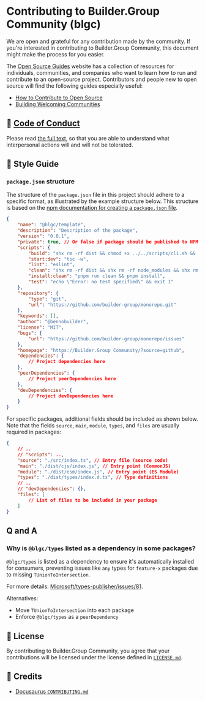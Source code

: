 # Contributing to Builder.Group Community (blgc)

We are open and grateful for any contribution made by the community. If you're interested in contributing to Builder.Group Community, this document might make the process for you easier.

The [Open Source Guides](https://opensource.guide/) website has a collection of resources for individuals,
communities, and companies who want to learn how to run and contribute to an open-source project.
Contributors and people new to open source will find the following guides especially useful:

- [How to Contribute to Open Source](https://opensource.guide/how-to-contribute/)
- [Building Welcoming Communities](https://opensource.guide/building-community/)

## 👊 [Code of Conduct](https://code.fb.com/codeofconduct)

Please read [the full text](https://code.fb.com/codeofconduct), so that you are able to understand what interpersonal actions will and will not be tolerated.

## 🌟 Style Guide

### `package.json` structure

The structure of the `package.json` file in this project should adhere to a specific format, as illustrated by the example structure below. This structure is based on the [npm documentation for creating a `package.json` file](https://docs.npmjs.com/creating-a-package-json-file).

```json
{
	"name": "@blgc/template",
	"description": "Description of the package",
	"version": "0.0.1",
	"private": true, // Or false if package should be published to NPM
	"scripts": {
		"build": "shx rm -rf dist && chmod +x ../../scripts/cli.sh && ../../scripts/cli.sh bundle",
		"start:dev": "tsc -w",
		"lint": "eslint",
		"clean": "shx rm -rf dist && shx rm -rf node_modules && shx rm -rf .turbo",
		"install:clean": "pnpm run clean && pnpm install",
		"test": "echo \"Error: no test specified\" && exit 1"
	},
	"repository": {
		"type": "git",
		"url": "https://github.com/builder-group/monorepo.git"
	},
	"keywords": [],
	"author": "@bennobuilder",
	"license": "MIT",
	"bugs": {
		"url": "https://github.com/builder-group/monorepo/issues"
	},
	"homepage": "https://Builder.Group Community/?source=github",
	"dependencies": {
		// Project dependencies here
	},
	"peerDependencies": {
		// Project peerDependencies here
	},
	"devDependencies": {
		// Project devDependencies here
	}
}
```

For specific packages, additional fields should be included as shown below. Note that the fields `source`, `main`, `module`, `types`, and `files` are usually required in packages:

```json
{
	// ..
	// "scripts": ..,
	"source": "./src/index.ts", // Entry file (source code)
	"main": "./dist/cjs/index.js", // Entry point (CommonJS)
	"module": "./dist/esm/index.js", // Entry point (ES Module)
	"types": "./dist/types/index.d.ts", // Type definitions
	// ..
	// "devDependencies": {},
	"files": [
		// List of files to be included in your package
	]
}
```

## Q and A

### Why is `@blgc/types` listed as a dependency in some packages?

`@blgc/types` is listed as a dependency to ensure it's automatically installed for consumers, preventing issues like `any` types for `feature-x` packages due to missing `TUnionToIntersection`.

For more details: [Microsoft/types-publisher/issues/81](https://github.com/Microsoft/types-publisher/issues/81).

Alternatives:

- Move `TUnionToIntersection` into each package
- Enforce `@blgc/types` as a `peerDependency`

## 📄 License

By contributing to Builder.Group Community, you agree that your contributions will be licensed under the license defined in [`LICENSE.md`](./LICENSE.md).

## 🎉 Credits

- [Docusaurus `CONTRIBUTING.md`](https://github.com/facebook/docusaurus/blob/master/CONTRIBUTING.md)
